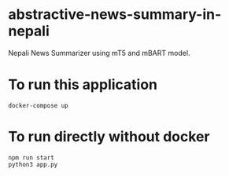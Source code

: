 # abstractive-news-summary-in-nepali
Nepali News Summarizer using mT5 and mBART model.
# To run this application
```
docker-compose up
```
# To run directly without docker
```
npm run start
python3 app.py
```

